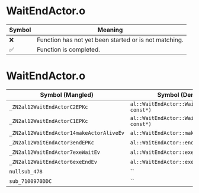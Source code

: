 # WaitEndActor.o
| Symbol | Meaning 
| ------------- | ------------- 
| :x: | Function has not yet been started or is not matching. 
| :white_check_mark: | Function is completed. 


# WaitEndActor.o
| Symbol (Mangled) | Symbol (Demangled) | Decompiled? |
| ------------- |  ------------- | ------------- |
| `_ZN2al12WaitEndActorC2EPKc` | `al::WaitEndActor::WaitEndActor(char const*)` | :white_check_mark: |
| `_ZN2al12WaitEndActorC1EPKc` | `al::WaitEndActor::WaitEndActor(char const*)` | :white_check_mark: |
| `_ZN2al12WaitEndActor14makeActorAliveEv` | `al::WaitEndActor::makeActorAlive(void)` | :white_check_mark: |
| `_ZN2al12WaitEndActor3endEPKc` | `al::WaitEndActor::end(char const*)` | :white_check_mark: |
| `_ZN2al12WaitEndActor7exeWaitEv` | `al::WaitEndActor::exeWait(void)` | :white_check_mark: |
| `_ZN2al12WaitEndActor6exeEndEv` | `al::WaitEndActor::exeEnd(void)` | :white_check_mark: |
| `nullsub_478` | `` | :white_check_mark: |
| `sub_7100970DDC` | `` | :white_check_mark: |
